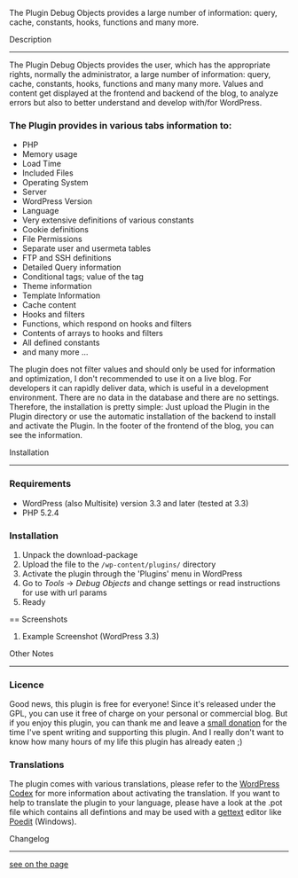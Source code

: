 The Plugin Debug Objects provides a large number of information: query, cache, constants, hooks, functions and many more.

Description
___________
The Plugin Debug Objects provides the user, which has the appropriate rights, normally the administrator, a large number of information: query, cache, constants, hooks, functions and many many more. Values and content get displayed at the frontend and backend of the blog, to analyze errors but also to better understand and develop with/for WordPress.

### The Plugin provides in various tabs information to:

* PHP
* Memory usage
* Load Time
* Included Files
* Operating System
* Server
* WordPress Version
* Language
* Very extensive definitions of various constants
* Cookie definitions
* File Permissions
* Separate user and usermeta tables
* FTP and SSH definitions
* Detailed Query information
* Conditional tags; value of the tag
* Theme information
* Template Information
* Cache content
* Hooks and filters
* Functions, which respond on hooks and filters
* Contents of arrays to hooks and filters
* All defined constants
* and many more ...

The plugin does not filter values and should only be used for information and optimization, I don't recommended to use it on a live blog. For developers it can rapidly deliver data, which is useful in a development environment.
There are no data in the database and there are no settings. Therefore, the installation is pretty simple: Just upload the Plugin in the Plugin directory or use the automatic installation of the backend to install and activate the Plugin. In the footer of the frontend of the blog, you can see the information.


Installation
____________

### Requirements

* WordPress (also Multisite) version 3.3 and later (tested at 3.3)
* PHP 5.2.4

### Installation

1. Unpack the download-package
1. Upload the file to the `/wp-content/plugins/` directory
1. Activate the plugin through the 'Plugins' menu in WordPress
1. Go to *Tools* -> *Debug Objects* and change settings or read instructions for use with url params
1. Ready


== Screenshots
1. Example Screenshot (WordPress 3.3)


Other Notes
___________

### Licence

Good news, this plugin is free for everyone! Since it's released under the GPL, you can use it free of charge on your personal or commercial blog. But if you enjoy this plugin, you can thank me and leave a [small donation](http://bueltge.de/wunschliste/ "Wishliste and Donate") for the time I've spent writing and supporting this plugin. And I really don't want to know how many hours of my life this plugin has already eaten ;)

### Translations

The plugin comes with various translations, please refer to the [WordPress Codex](http://codex.wordpress.org/Installing_WordPress_in_Your_Language "Installing WordPress in Your Language") for more information about activating the translation. If you want to help to translate the plugin to your language, please have a look at the .pot file which contains all defintions and may be used with a [gettext](http://www.gnu.org/software/gettext/) editor like [Poedit](http://www.poedit.net/) (Windows).

Changelog
_________
[see on the page](http://wordpress.org/extend/plugins/debug-objects/)